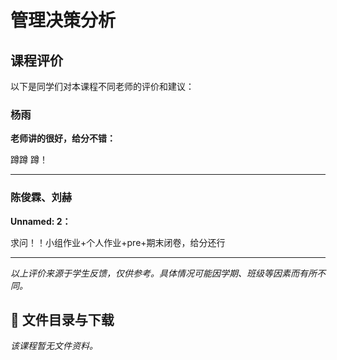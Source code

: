 # 管理决策分析

## 课程评价

以下是同学们对本课程不同老师的评价和建议：

### 杨雨

**老师讲的很好，给分不错：**

蹲蹲  蹲！

---

### 陈俊霖、刘赫

**Unnamed: 2：**

求问！！小组作业+个人作业+pre+期末闭卷，给分还行

---

*以上评价来源于学生反馈，仅供参考。具体情况可能因学期、班级等因素而有所不同。*
## 📄 文件目录与下载

_该课程暂无文件资料。_
